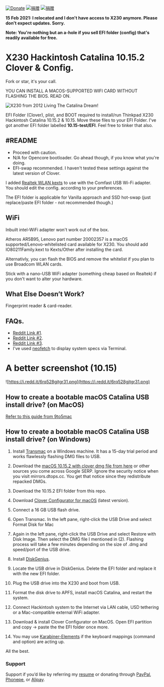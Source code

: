 [![Donate](https://img.shields.io/badge/Donate-PayPal-green.svg)](https://www.paypal.me/mighil) [![捐赠](https://img.shields.io/badge/%E6%8D%90%E8%B5%A0-%E6%94%AF%E4%BB%98%E5%AE%9D-blue)](https://res.cloudinary.com/mighil/image/upload/v1578647638/donate-to-mighil.png) [![捐赠](https://img.shields.io/badge/%E6%8D%90%E8%B5%A0-%E5%BE%AE%E4%BF%A1-green)](https://res.cloudinary.com/mighil/image/upload/v1578647638/donate-to-mighil.png)

**15 Feb 2021: I relocated and I don't have access to X230 anymore. Please don't expect updates. Sorry.**

**Note: You're nothing but an a-hole if you sell EFI folder (config) that's readily available for free.**

# X230 Hackintosh Catalina 10.15.2 Clover & Config.

Fork or star, it's your call. 

YOU CAN INSTALL A MACOS-SUPPORTED WIFI CARD WITHOUT FLASHING THE BIOS. READ ON.

![X230 from 2012 Living The Catalina Dream!](https://i.redd.it/2vvckrfosi941.jpg)

EFI Folder (Clover), plist, and BOOT required to install/run Thinkpad X230 Hackintosh Catalina 10.15.2 & 10.15. Move these files to your EFI Folder. I've got another EFI folder labelled **10.15-test/EFI**. Feel free to tinker that also. 

## #README

- Proceed with caution.
- N/A for Opencore bootloader. Go ahead though, if you know what you're doing. 
- EFI-swap recommended. I haven't tested these settings against the latest version of Clover.

I added [Realtek WLAN kexts](https://github.com/chris1111/Wireless-USB-Adapter-Clover) to use with the Comfast USB Wi-Fi adapter. You should edit the config. according to your preferences. 

The EFI folder is applicable for Vanilla approach and SSD hot-swap (just replace/paste EFI folder - not recommended though.) 

## WiFi

Inbuilt intel-WiFi adapter won't work out of the box.

Atheros AR5B95, Lenovo part number 20002357 is a macOS supported/Lenovo-whitelisted card available for X230. You should add IO80211Family.kext to Kexts/Other after installing the card.

Alternativly, you can flash the BIOS and remove the whitelist if you plan to use Broadcom WLAN cards.

Stick with a nano-USB WiFi adapter (something cheap based on Realtek) if you don't want to alter your hardware.

## What Else Doesn’t Work? 

Fingerprint reader & card-reader.

## FAQs. 

- [Reddit Link #1](https://www.reddit.com/r/hackintosh/comments/dfdf3l/x230_from_2012_living_the_catalina_dream/).
- [Reddit Link #2](https://www.reddit.com/r/thinkpad/comments/elqbd5/mighty_x230_still_got_game_catalina_10152/).
- [Reddit Link #3](https://www.reddit.com/r/hackintosh/comments/elqd6k/almost_perfect_thinkpad_x230_running_catalina/).
- I've used [neofetch](https://github.com/dylanaraps/neofetch) to display system specs via Terminal.

# A better screenshot (10.15)

![https://i.redd.it/6rq528gjtgr31.png](https://i.redd.it/6rq528gjtgr31.png)

## How to create a bootable macOS Catalina USB install drive? (on MacOS)

[Refer to this guide from 9to5mac](https://9to5mac.com/2019/06/27/how-to-create-a-bootable-macos-catalina-10-15-usb-install-drive-video/)

## How to create a bootable macOS Catalina USB install drive? (on Windows)

1. Install [Transmac](https://www.acutesystems.com/scrtm.htm) on a Windows machine. It has a 15-day trial period and works flawlessly flashing DMG files to USB.

2. Download the [macOS 10.15.2 with clover dmg file from here](https://mirrors.dtops.cc/iso/MacOS/daliansky_macos/) or other sources you come across Google SERP. Ignore the security notice when you visit mirrors.dtops.cc. You get that notice since they redistribute repacked DMGs.

3. Download the 10.15.2 EFI folder from this repo.

4. Download [Clover Configurator for macOS](https://mackie100projects.altervista.org/download-clover-configurator/) (latest version).

5. Connect a 16 GB USB flash drive.

6. Open Transmac. In the left pane, right-click the USB Drive and select Format Disk for Mac

7. Again in the left pane, right-click the USB Drive and select Restore with Disk Image. Then select the DMG file I mentioned in (2). Flashing process will take a few minutes depending on the size of .dmg and speed/port of the USB drive.

8. Install [DiskGenius](https://www.diskgenius.com/).

9. Locate the USB drive in DiskGenius. Delete the EFI folder and replace it with the new EFI folder. 

10. Plug the USB drive into the X230 and boot from USB.

11. Format the disk drive to APFS, install macOS Catalina, and restart the system.

12. Connect Hackintosh system to the Internet via LAN cable, USD tethering or a Mac-compatible external WiFi adapter.

13. Download & install Clover Configurator on MacOS. Open EFI partition and copy -> paste the the EFI folder once more. 

14. You may use [Karabiner-Elements](https://pqrs.org/osx/karabiner/) if the keyboard mappings (command and option) are acting up.

All the best.

### Support

Support if you’d like by referring my [resume](https://jotzilla.net/resume) or donating through [PayPal](https://www.paypal.com/paypalme/mighil), [Phonepe](https://res.cloudinary.com/mighil/image/upload/v1589876497/phonepe_jtv6mp.png), or [Alipay](https://migftw.com/wp-content/uploads/2019/02/mighil-weixin-pay.jpg).
